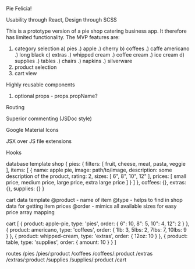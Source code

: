 Pie Felicia!

Usability through React, Design through SCSS

This is a prototype version of a pie shop catering business app. It therefore has limited functionality. The MVP features are:
1) category selection
  a) pies
    .) apple
    .) cherry
  b) coffees
    .) caffe americano
    .) long black
  c) extras
    .) whipped cream
    .) coffee cream
    .) ice cream
  d) supplies
    .) tables
    .) chairs
    .) napkins
    .) silverware
2) product selection
3) cart view

Highly reusable components
1) optional props - props.propName?

Routing

Superior commenting (JSDoc style)

Google Material Icons

JSX over JS file extensions

Hooks







database template
shop {
  pies: {
    filters: [
      fruit,
      cheese,
      meat,
      pasta,
      veggie
    ],
    items: [
      {
        name: apple pie,
        image: path/to/image,
        description: some description of the product,
        rating: 2,
        sizes: [
          6",
          8",
          10",
          12"
        ],
        prices: [
          small price,
          medium price,
          large price,
          extra large price
        ] 
      }
    ] 
  },
  coffees: {},
  extras: {},
  supplies: {}
}




cart data template
@product - name of item
@type - helps to find in shop data for getting item prices
@order - mimics all available sizes for easy price array mapping

cart [
  {
    product: apple-pie,
    type: 'pies',
    order: {
      6": 10,
      8": 5,
      10": 4,
      12": 2
    }
  },
  {
    product: americano,
    type: 'coffees',
    order: {
      1lb: 3,
      5lbs: 2,
      7lbs: 7,
      10lbs: 9
    }
  },
  {
    product: whipped-cream,
    type: 'extras',
    order: {
      12oz: 10
    }
  },
  {
    product: table,
    type: 'supplies',
    order: {
      amount: 10
    }
  }
]

routes
/pies
/pies/:product
/coffees
/coffees/:product
/extras
/extras/:product
/supplies
/supplies/:product
/cart